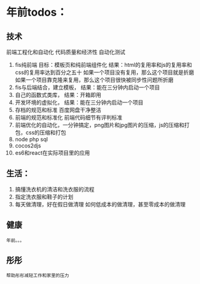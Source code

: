 # 年前todos：
## 技术
前端工程化和自动化
代码质量和经济性
自动化测试
1. fis纯前端
	目标：模板页和纯前端组件化
	结果：html的复用率和js的复用率和css的复用率达到百分之五十
	如果一个项目没有复用，那么这个项目就是折磨
	如果一个项目靠克隆来复用，那么这个项目很快被同步性问题所折磨
2. fis与后端结合，建立模板，
	结果：能在三分钟内启动一个项目
3. 自己的函数式类库，
	结果：开箱即用
4. 开发环境的虚拟化，
	结果：能在三分钟内启动一个项目
5. 存档的规范和标准
	百度网盘干净整洁
6. 前端的规范和标准化
	前端代码细节有评判标准
7. 前端优化的自动化，一分钟搞定，png图片和jpg图片的压缩，js的压缩和打包，css的压缩和打包
8. node php sql
9. cocos2djs
10. es6和react在实际项目里的应用

## 生活：
1. 搞懂洗衣机的清洁和洗衣服的流程
2. 指定洗衣服和鞋子的计划
3. 每天做清理，好在假日做清理
   如何低成本的做清理，甚至零成本的做清理
## 健康
    年前。。。
## 彤彤
	帮助彤彤减轻工作和家里的压力
